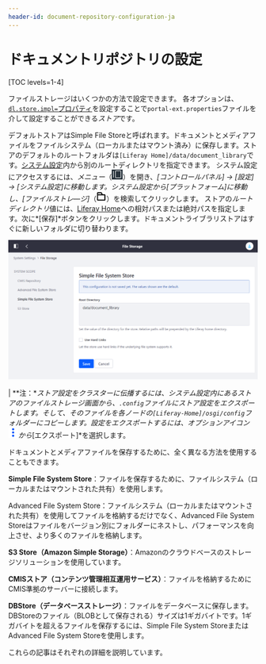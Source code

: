 ```yaml
---
header-id: document-repository-configuration-ja
---
```


# ドキュメントリポジトリの設定

[TOC levels=1-4]

ファイルストレージはいくつかの方法で設定できます。
各オプションは、[`dl.store.impl=`プロパティ](@platform-ref@/7.1-latest/propertiesdoc/portal.properties.html#Document%20Library%20Service)を設定することで`portal-ext.properties`ファイルを介して設定することができる*ストア*です。

デフォルトストアはSimple File Storeと呼ばれます。ドキュメントとメディアファイルをファイルシステム（ローカルまたはマウント済み）に保存します。ストアのデフォルトのルートフォルダは`[Liferay Home]/data/document_library`です。[システム設定](/discover/portal/-/knowledge_base/7-1/system-settings)内から別のルートディレクトリを指定できます。
システム設定にアクセスするには、*メニュー*（![メニュー](../../../images/icon-menu.png)）を開き、*[コントロールパネル] &rarr; [設定] &rarr; [システム設定]*に移動します。システム設定から*[プラットフォーム]*に移動し、*[ファイルストレ―ジ]*（![フォルダ](../../../images/icon-folder.png)）を検索してクリックします。
ストアの*ルートディレクトリ*値には、[Liferay Home](/discover/deployment/-/knowledge_base/7-1/installing-liferay-ja#liferay-home)への相対パスまたは絶対パスを指定します。次に*[保存]*ボタンをクリックします。ドキュメントライブラリストアはすぐに新しいフォルダに切り替わります。

![図1：システム設定のファイルストレージのページでは、ドキュメントリポジトリの保存場所を設定できます。](../../../images/file-storage.png)


| **注：**ストア設定をクラスターに伝播するには、システム設定内にあるストアの*ファイルストレージ*画面から、`.config`ファイルにストア設定をエクスポートします。そして、そのファイルを各ノードの`[Liferay-Home]/osgi/config`フォルダーにコピーします。設定をエクスポートするには、オプションアイコン![オプション](../../../images/icon-options.png)から*[エクスポート]*を選択します。

ドキュメントとメディアファイルを保存するために、全く異なる方法を使用することもできます。

**Simple File System Store**：ファイルを保存するために、ファイルシステム（ローカルまたはマウントされた共有）を使用します。

Advanced File System Store：ファイルシステム（ローカルまたはマウントされた共有）を使用してファイルを格納するだけでなく、Advanced File System Storeはファイルをバージョン別にフォルダーにネストし、パフォーマンスを向上させ、より多くのファイルを格納します。

**S3 Store（Amazon Simple Storage）**：Amazonのクラウドベースのストレージソリューションを使用しています。

**CMISストア（コンテンツ管理相互運用サービス）**：ファイルを格納するためにCMIS準拠のサーバーに接続します。

**DBStore（データベースストレージ）**：ファイルをデータベースに保存します。DBStoreのファイル（BLOBとして保存される）サイズは1ギガバイトです。1ギガバイトを超えるファイルを保存するには、Simple File System StoreまたはAdvanced File System Storeを使用します。

これらの記事はそれぞれの詳細を説明しています。
